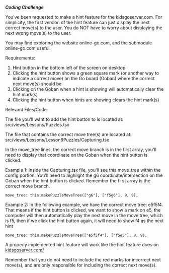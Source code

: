 ***Coding Challenge***

You've been requested to make a hint feature for the kidsgoserver.com.
For simplicity, the first version of the hint feature can just display the next correct move(s) to the user.
You do NOT have to worry about displaying the next wrong move(s) to the user.  

You may find exploring the website online-go.com, and the submodule online-go.com useful.

Requirements:

1. Hint button in the bottom left of the screen on desktop
2. Clicking the hint button shows a green square mark (or another way to indicate a correct move) on the Go board (Goban) where the correct next move(s) should be
3. Clicking on the Goban when a hint is showing will automatically clear the hint mark(s)
4. Clicking the hint button when hints are showing clears the hint mark(s)

Relevant Files/Code:

The file you'll want to add the hint button to is located at: src/views/Lessons/Puzzles.tsx

The file that contains the correct move tree(s) are located at: src/views/Lessons/Lesson8Puzzles/Capturing.tsx

In the move_tree lines, the correct move branch is in the first array, you'll need to display that coordinate on the Goban when the hint button is clicked.  

Example 1: Inside the Capturing.tsx file, you'll see this move_tree within the config portion.  You'll need to highlight the g6 coordinate/intersection on the Goban when the hint button is clicked. Remember the first array is the correct move branch.

```
move_tree: this.makePuzzleMoveTree(["g6"], ["f5g6"], 9, 9),
```

Example 2: In the following example, we have the correct move tree: e5f5f4. That means if the hint button is clicked, we want to show a mark on e5, the computer will then automatically play the next move in the move tree, which is f5, then if we click the hint button again, it will need to show f4 as the next hint

```
move_tree: this.makePuzzleMoveTree(["e5f5f4"], ["f5e5"], 9, 9),
```

A properly implemented hint feature will work like the hint feature does on [kidsgoserver.com/](https://kidsgoserver.com/learn-to-play/8/problems/capturing/1)

Remember that you do not need to include the red marks for incorrect next move(s), and are only responsible for including the correct next move(s).  